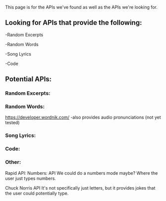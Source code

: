 This page is for the APIs we've found as well as the APIs we're looking for.
## Looking for APIs that provide the following:
-Random Excerpts

-Random Words

-Song Lyrics

-Code

## Potential APIs:
### Random Excerpts:

### Random Words:
https://developer.wordnik.com/ -also provides audio pronunciations (not yet tested)

### Song Lyrics:

### Code:

### Other:
Rapid API:
Numbers: API
We could do a numbers mode maybe? Where the user just types numbers.

Chuck Norris API
It's not specifically just letters, but it provides jokes that the user could potentially type.






